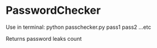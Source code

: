 # PasswordChecker

Use in terminal: python passchecker.py pass1 pass2 ...etc

Returns password leaks count
